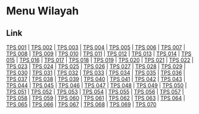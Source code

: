 # Menu Wilayah

## Link

[TPS 001](https://github.com/gigit-pemilu/pemilu-2024-62-kalimantan-tengah/tree/main/pilpres/hitung-suara/sub/62-kalimantan-tengah/sub/05-barito-utara/sub/05-teweh-tengah/sub/1014-melayu/sub/001-tps)
 | 
[TPS 002](https://github.com/gigit-pemilu/pemilu-2024-62-kalimantan-tengah/tree/main/pilpres/hitung-suara/sub/62-kalimantan-tengah/sub/05-barito-utara/sub/05-teweh-tengah/sub/1014-melayu/sub/002-tps)
 | 
[TPS 003](https://github.com/gigit-pemilu/pemilu-2024-62-kalimantan-tengah/tree/main/pilpres/hitung-suara/sub/62-kalimantan-tengah/sub/05-barito-utara/sub/05-teweh-tengah/sub/1014-melayu/sub/003-tps)
 | 
[TPS 004](https://github.com/gigit-pemilu/pemilu-2024-62-kalimantan-tengah/tree/main/pilpres/hitung-suara/sub/62-kalimantan-tengah/sub/05-barito-utara/sub/05-teweh-tengah/sub/1014-melayu/sub/004-tps)
 | 
[TPS 005](https://github.com/gigit-pemilu/pemilu-2024-62-kalimantan-tengah/tree/main/pilpres/hitung-suara/sub/62-kalimantan-tengah/sub/05-barito-utara/sub/05-teweh-tengah/sub/1014-melayu/sub/005-tps)
 | 
[TPS 006](https://github.com/gigit-pemilu/pemilu-2024-62-kalimantan-tengah/tree/main/pilpres/hitung-suara/sub/62-kalimantan-tengah/sub/05-barito-utara/sub/05-teweh-tengah/sub/1014-melayu/sub/006-tps)
 | 
[TPS 007](https://github.com/gigit-pemilu/pemilu-2024-62-kalimantan-tengah/tree/main/pilpres/hitung-suara/sub/62-kalimantan-tengah/sub/05-barito-utara/sub/05-teweh-tengah/sub/1014-melayu/sub/007-tps)
 | 
[TPS 008](https://github.com/gigit-pemilu/pemilu-2024-62-kalimantan-tengah/tree/main/pilpres/hitung-suara/sub/62-kalimantan-tengah/sub/05-barito-utara/sub/05-teweh-tengah/sub/1014-melayu/sub/008-tps)
 | 
[TPS 009](https://github.com/gigit-pemilu/pemilu-2024-62-kalimantan-tengah/tree/main/pilpres/hitung-suara/sub/62-kalimantan-tengah/sub/05-barito-utara/sub/05-teweh-tengah/sub/1014-melayu/sub/009-tps)
 | 
[TPS 010](https://github.com/gigit-pemilu/pemilu-2024-62-kalimantan-tengah/tree/main/pilpres/hitung-suara/sub/62-kalimantan-tengah/sub/05-barito-utara/sub/05-teweh-tengah/sub/1014-melayu/sub/010-tps)
 | 
[TPS 011](https://github.com/gigit-pemilu/pemilu-2024-62-kalimantan-tengah/tree/main/pilpres/hitung-suara/sub/62-kalimantan-tengah/sub/05-barito-utara/sub/05-teweh-tengah/sub/1014-melayu/sub/011-tps)
 | 
[TPS 012](https://github.com/gigit-pemilu/pemilu-2024-62-kalimantan-tengah/tree/main/pilpres/hitung-suara/sub/62-kalimantan-tengah/sub/05-barito-utara/sub/05-teweh-tengah/sub/1014-melayu/sub/012-tps)
 | 
[TPS 013](https://github.com/gigit-pemilu/pemilu-2024-62-kalimantan-tengah/tree/main/pilpres/hitung-suara/sub/62-kalimantan-tengah/sub/05-barito-utara/sub/05-teweh-tengah/sub/1014-melayu/sub/013-tps)
 | 
[TPS 014](https://github.com/gigit-pemilu/pemilu-2024-62-kalimantan-tengah/tree/main/pilpres/hitung-suara/sub/62-kalimantan-tengah/sub/05-barito-utara/sub/05-teweh-tengah/sub/1014-melayu/sub/014-tps)
 | 
[TPS 015](https://github.com/gigit-pemilu/pemilu-2024-62-kalimantan-tengah/tree/main/pilpres/hitung-suara/sub/62-kalimantan-tengah/sub/05-barito-utara/sub/05-teweh-tengah/sub/1014-melayu/sub/015-tps)
 | 
[TPS 016](https://github.com/gigit-pemilu/pemilu-2024-62-kalimantan-tengah/tree/main/pilpres/hitung-suara/sub/62-kalimantan-tengah/sub/05-barito-utara/sub/05-teweh-tengah/sub/1014-melayu/sub/016-tps)
 | 
[TPS 017](https://github.com/gigit-pemilu/pemilu-2024-62-kalimantan-tengah/tree/main/pilpres/hitung-suara/sub/62-kalimantan-tengah/sub/05-barito-utara/sub/05-teweh-tengah/sub/1014-melayu/sub/017-tps)
 | 
[TPS 018](https://github.com/gigit-pemilu/pemilu-2024-62-kalimantan-tengah/tree/main/pilpres/hitung-suara/sub/62-kalimantan-tengah/sub/05-barito-utara/sub/05-teweh-tengah/sub/1014-melayu/sub/018-tps)
 | 
[TPS 019](https://github.com/gigit-pemilu/pemilu-2024-62-kalimantan-tengah/tree/main/pilpres/hitung-suara/sub/62-kalimantan-tengah/sub/05-barito-utara/sub/05-teweh-tengah/sub/1014-melayu/sub/019-tps)
 | 
[TPS 020](https://github.com/gigit-pemilu/pemilu-2024-62-kalimantan-tengah/tree/main/pilpres/hitung-suara/sub/62-kalimantan-tengah/sub/05-barito-utara/sub/05-teweh-tengah/sub/1014-melayu/sub/020-tps)
 | 
[TPS 021](https://github.com/gigit-pemilu/pemilu-2024-62-kalimantan-tengah/tree/main/pilpres/hitung-suara/sub/62-kalimantan-tengah/sub/05-barito-utara/sub/05-teweh-tengah/sub/1014-melayu/sub/021-tps)
 | 
[TPS 022](https://github.com/gigit-pemilu/pemilu-2024-62-kalimantan-tengah/tree/main/pilpres/hitung-suara/sub/62-kalimantan-tengah/sub/05-barito-utara/sub/05-teweh-tengah/sub/1014-melayu/sub/022-tps)
 | 
[TPS 023](https://github.com/gigit-pemilu/pemilu-2024-62-kalimantan-tengah/tree/main/pilpres/hitung-suara/sub/62-kalimantan-tengah/sub/05-barito-utara/sub/05-teweh-tengah/sub/1014-melayu/sub/023-tps)
 | 
[TPS 024](https://github.com/gigit-pemilu/pemilu-2024-62-kalimantan-tengah/tree/main/pilpres/hitung-suara/sub/62-kalimantan-tengah/sub/05-barito-utara/sub/05-teweh-tengah/sub/1014-melayu/sub/024-tps)
 | 
[TPS 025](https://github.com/gigit-pemilu/pemilu-2024-62-kalimantan-tengah/tree/main/pilpres/hitung-suara/sub/62-kalimantan-tengah/sub/05-barito-utara/sub/05-teweh-tengah/sub/1014-melayu/sub/025-tps)
 | 
[TPS 026](https://github.com/gigit-pemilu/pemilu-2024-62-kalimantan-tengah/tree/main/pilpres/hitung-suara/sub/62-kalimantan-tengah/sub/05-barito-utara/sub/05-teweh-tengah/sub/1014-melayu/sub/026-tps)
 | 
[TPS 027](https://github.com/gigit-pemilu/pemilu-2024-62-kalimantan-tengah/tree/main/pilpres/hitung-suara/sub/62-kalimantan-tengah/sub/05-barito-utara/sub/05-teweh-tengah/sub/1014-melayu/sub/027-tps)
 | 
[TPS 028](https://github.com/gigit-pemilu/pemilu-2024-62-kalimantan-tengah/tree/main/pilpres/hitung-suara/sub/62-kalimantan-tengah/sub/05-barito-utara/sub/05-teweh-tengah/sub/1014-melayu/sub/028-tps)
 | 
[TPS 029](https://github.com/gigit-pemilu/pemilu-2024-62-kalimantan-tengah/tree/main/pilpres/hitung-suara/sub/62-kalimantan-tengah/sub/05-barito-utara/sub/05-teweh-tengah/sub/1014-melayu/sub/029-tps)
 | 
[TPS 030](https://github.com/gigit-pemilu/pemilu-2024-62-kalimantan-tengah/tree/main/pilpres/hitung-suara/sub/62-kalimantan-tengah/sub/05-barito-utara/sub/05-teweh-tengah/sub/1014-melayu/sub/030-tps)
 | 
[TPS 031](https://github.com/gigit-pemilu/pemilu-2024-62-kalimantan-tengah/tree/main/pilpres/hitung-suara/sub/62-kalimantan-tengah/sub/05-barito-utara/sub/05-teweh-tengah/sub/1014-melayu/sub/031-tps)
 | 
[TPS 032](https://github.com/gigit-pemilu/pemilu-2024-62-kalimantan-tengah/tree/main/pilpres/hitung-suara/sub/62-kalimantan-tengah/sub/05-barito-utara/sub/05-teweh-tengah/sub/1014-melayu/sub/032-tps)
 | 
[TPS 033](https://github.com/gigit-pemilu/pemilu-2024-62-kalimantan-tengah/tree/main/pilpres/hitung-suara/sub/62-kalimantan-tengah/sub/05-barito-utara/sub/05-teweh-tengah/sub/1014-melayu/sub/033-tps)
 | 
[TPS 034](https://github.com/gigit-pemilu/pemilu-2024-62-kalimantan-tengah/tree/main/pilpres/hitung-suara/sub/62-kalimantan-tengah/sub/05-barito-utara/sub/05-teweh-tengah/sub/1014-melayu/sub/034-tps)
 | 
[TPS 035](https://github.com/gigit-pemilu/pemilu-2024-62-kalimantan-tengah/tree/main/pilpres/hitung-suara/sub/62-kalimantan-tengah/sub/05-barito-utara/sub/05-teweh-tengah/sub/1014-melayu/sub/035-tps)
 | 
[TPS 036](https://github.com/gigit-pemilu/pemilu-2024-62-kalimantan-tengah/tree/main/pilpres/hitung-suara/sub/62-kalimantan-tengah/sub/05-barito-utara/sub/05-teweh-tengah/sub/1014-melayu/sub/036-tps)
 | 
[TPS 037](https://github.com/gigit-pemilu/pemilu-2024-62-kalimantan-tengah/tree/main/pilpres/hitung-suara/sub/62-kalimantan-tengah/sub/05-barito-utara/sub/05-teweh-tengah/sub/1014-melayu/sub/037-tps)
 | 
[TPS 038](https://github.com/gigit-pemilu/pemilu-2024-62-kalimantan-tengah/tree/main/pilpres/hitung-suara/sub/62-kalimantan-tengah/sub/05-barito-utara/sub/05-teweh-tengah/sub/1014-melayu/sub/038-tps)
 | 
[TPS 039](https://github.com/gigit-pemilu/pemilu-2024-62-kalimantan-tengah/tree/main/pilpres/hitung-suara/sub/62-kalimantan-tengah/sub/05-barito-utara/sub/05-teweh-tengah/sub/1014-melayu/sub/039-tps)
 | 
[TPS 040](https://github.com/gigit-pemilu/pemilu-2024-62-kalimantan-tengah/tree/main/pilpres/hitung-suara/sub/62-kalimantan-tengah/sub/05-barito-utara/sub/05-teweh-tengah/sub/1014-melayu/sub/040-tps)
 | 
[TPS 041](https://github.com/gigit-pemilu/pemilu-2024-62-kalimantan-tengah/tree/main/pilpres/hitung-suara/sub/62-kalimantan-tengah/sub/05-barito-utara/sub/05-teweh-tengah/sub/1014-melayu/sub/041-tps)
 | 
[TPS 042](https://github.com/gigit-pemilu/pemilu-2024-62-kalimantan-tengah/tree/main/pilpres/hitung-suara/sub/62-kalimantan-tengah/sub/05-barito-utara/sub/05-teweh-tengah/sub/1014-melayu/sub/042-tps)
 | 
[TPS 043](https://github.com/gigit-pemilu/pemilu-2024-62-kalimantan-tengah/tree/main/pilpres/hitung-suara/sub/62-kalimantan-tengah/sub/05-barito-utara/sub/05-teweh-tengah/sub/1014-melayu/sub/043-tps)
 | 
[TPS 044](https://github.com/gigit-pemilu/pemilu-2024-62-kalimantan-tengah/tree/main/pilpres/hitung-suara/sub/62-kalimantan-tengah/sub/05-barito-utara/sub/05-teweh-tengah/sub/1014-melayu/sub/044-tps)
 | 
[TPS 045](https://github.com/gigit-pemilu/pemilu-2024-62-kalimantan-tengah/tree/main/pilpres/hitung-suara/sub/62-kalimantan-tengah/sub/05-barito-utara/sub/05-teweh-tengah/sub/1014-melayu/sub/045-tps)
 | 
[TPS 046](https://github.com/gigit-pemilu/pemilu-2024-62-kalimantan-tengah/tree/main/pilpres/hitung-suara/sub/62-kalimantan-tengah/sub/05-barito-utara/sub/05-teweh-tengah/sub/1014-melayu/sub/046-tps)
 | 
[TPS 047](https://github.com/gigit-pemilu/pemilu-2024-62-kalimantan-tengah/tree/main/pilpres/hitung-suara/sub/62-kalimantan-tengah/sub/05-barito-utara/sub/05-teweh-tengah/sub/1014-melayu/sub/047-tps)
 | 
[TPS 048](https://github.com/gigit-pemilu/pemilu-2024-62-kalimantan-tengah/tree/main/pilpres/hitung-suara/sub/62-kalimantan-tengah/sub/05-barito-utara/sub/05-teweh-tengah/sub/1014-melayu/sub/048-tps)
 | 
[TPS 049](https://github.com/gigit-pemilu/pemilu-2024-62-kalimantan-tengah/tree/main/pilpres/hitung-suara/sub/62-kalimantan-tengah/sub/05-barito-utara/sub/05-teweh-tengah/sub/1014-melayu/sub/049-tps)
 | 
[TPS 050](https://github.com/gigit-pemilu/pemilu-2024-62-kalimantan-tengah/tree/main/pilpres/hitung-suara/sub/62-kalimantan-tengah/sub/05-barito-utara/sub/05-teweh-tengah/sub/1014-melayu/sub/050-tps)
 | 
[TPS 051](https://github.com/gigit-pemilu/pemilu-2024-62-kalimantan-tengah/tree/main/pilpres/hitung-suara/sub/62-kalimantan-tengah/sub/05-barito-utara/sub/05-teweh-tengah/sub/1014-melayu/sub/051-tps)
 | 
[TPS 052](https://github.com/gigit-pemilu/pemilu-2024-62-kalimantan-tengah/tree/main/pilpres/hitung-suara/sub/62-kalimantan-tengah/sub/05-barito-utara/sub/05-teweh-tengah/sub/1014-melayu/sub/052-tps)
 | 
[TPS 053](https://github.com/gigit-pemilu/pemilu-2024-62-kalimantan-tengah/tree/main/pilpres/hitung-suara/sub/62-kalimantan-tengah/sub/05-barito-utara/sub/05-teweh-tengah/sub/1014-melayu/sub/053-tps)
 | 
[TPS 054](https://github.com/gigit-pemilu/pemilu-2024-62-kalimantan-tengah/tree/main/pilpres/hitung-suara/sub/62-kalimantan-tengah/sub/05-barito-utara/sub/05-teweh-tengah/sub/1014-melayu/sub/054-tps)
 | 
[TPS 055](https://github.com/gigit-pemilu/pemilu-2024-62-kalimantan-tengah/tree/main/pilpres/hitung-suara/sub/62-kalimantan-tengah/sub/05-barito-utara/sub/05-teweh-tengah/sub/1014-melayu/sub/055-tps)
 | 
[TPS 056](https://github.com/gigit-pemilu/pemilu-2024-62-kalimantan-tengah/tree/main/pilpres/hitung-suara/sub/62-kalimantan-tengah/sub/05-barito-utara/sub/05-teweh-tengah/sub/1014-melayu/sub/056-tps)
 | 
[TPS 057](https://github.com/gigit-pemilu/pemilu-2024-62-kalimantan-tengah/tree/main/pilpres/hitung-suara/sub/62-kalimantan-tengah/sub/05-barito-utara/sub/05-teweh-tengah/sub/1014-melayu/sub/057-tps)
 | 
[TPS 058](https://github.com/gigit-pemilu/pemilu-2024-62-kalimantan-tengah/tree/main/pilpres/hitung-suara/sub/62-kalimantan-tengah/sub/05-barito-utara/sub/05-teweh-tengah/sub/1014-melayu/sub/058-tps)
 | 
[TPS 059](https://github.com/gigit-pemilu/pemilu-2024-62-kalimantan-tengah/tree/main/pilpres/hitung-suara/sub/62-kalimantan-tengah/sub/05-barito-utara/sub/05-teweh-tengah/sub/1014-melayu/sub/059-tps)
 | 
[TPS 060](https://github.com/gigit-pemilu/pemilu-2024-62-kalimantan-tengah/tree/main/pilpres/hitung-suara/sub/62-kalimantan-tengah/sub/05-barito-utara/sub/05-teweh-tengah/sub/1014-melayu/sub/060-tps)
 | 
[TPS 061](https://github.com/gigit-pemilu/pemilu-2024-62-kalimantan-tengah/tree/main/pilpres/hitung-suara/sub/62-kalimantan-tengah/sub/05-barito-utara/sub/05-teweh-tengah/sub/1014-melayu/sub/061-tps)
 | 
[TPS 062](https://github.com/gigit-pemilu/pemilu-2024-62-kalimantan-tengah/tree/main/pilpres/hitung-suara/sub/62-kalimantan-tengah/sub/05-barito-utara/sub/05-teweh-tengah/sub/1014-melayu/sub/062-tps)
 | 
[TPS 063](https://github.com/gigit-pemilu/pemilu-2024-62-kalimantan-tengah/tree/main/pilpres/hitung-suara/sub/62-kalimantan-tengah/sub/05-barito-utara/sub/05-teweh-tengah/sub/1014-melayu/sub/063-tps)
 | 
[TPS 064](https://github.com/gigit-pemilu/pemilu-2024-62-kalimantan-tengah/tree/main/pilpres/hitung-suara/sub/62-kalimantan-tengah/sub/05-barito-utara/sub/05-teweh-tengah/sub/1014-melayu/sub/064-tps)
 | 
[TPS 065](https://github.com/gigit-pemilu/pemilu-2024-62-kalimantan-tengah/tree/main/pilpres/hitung-suara/sub/62-kalimantan-tengah/sub/05-barito-utara/sub/05-teweh-tengah/sub/1014-melayu/sub/065-tps)
 | 
[TPS 066](https://github.com/gigit-pemilu/pemilu-2024-62-kalimantan-tengah/tree/main/pilpres/hitung-suara/sub/62-kalimantan-tengah/sub/05-barito-utara/sub/05-teweh-tengah/sub/1014-melayu/sub/066-tps)
 | 
[TPS 067](https://github.com/gigit-pemilu/pemilu-2024-62-kalimantan-tengah/tree/main/pilpres/hitung-suara/sub/62-kalimantan-tengah/sub/05-barito-utara/sub/05-teweh-tengah/sub/1014-melayu/sub/067-tps)
 | 
[TPS 068](https://github.com/gigit-pemilu/pemilu-2024-62-kalimantan-tengah/tree/main/pilpres/hitung-suara/sub/62-kalimantan-tengah/sub/05-barito-utara/sub/05-teweh-tengah/sub/1014-melayu/sub/068-tps)
 | 
[TPS 069](https://github.com/gigit-pemilu/pemilu-2024-62-kalimantan-tengah/tree/main/pilpres/hitung-suara/sub/62-kalimantan-tengah/sub/05-barito-utara/sub/05-teweh-tengah/sub/1014-melayu/sub/069-tps)
 | 
[TPS 070](https://github.com/gigit-pemilu/pemilu-2024-62-kalimantan-tengah/tree/main/pilpres/hitung-suara/sub/62-kalimantan-tengah/sub/05-barito-utara/sub/05-teweh-tengah/sub/1014-melayu/sub/070-tps)

